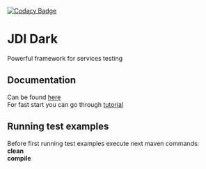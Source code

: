 [![Codacy Badge](https://api.codacy.com/project/badge/Grade/33945d791ef14f41ae05740328d7bdb9)](https://www.codacy.com/app/jdi-testing/jdi-dark?utm_source=github.com&amp;utm_medium=referral&amp;utm_content=jdi-testing/jdi-dark&amp;utm_campaign=Badge_Grade)

# JDI Dark
Powerful framework for services testing

## Documentation
Can be found [here](https://jdi-docs.github.io/jdi-dark)<br/>
For fast start you can go through [tutorial](https://jdi-docs.github.io/jdi-dark/#tutorial)

## Running test examples
Before first running test examples execute next maven commands:  
**clean**    
**compile**
